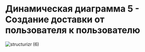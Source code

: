 # Динамическая диаграмма 5 - Создание доставки от пользователя к пользователю

![structurizr (6)](https://github.com/EugIva/ProzorovEI109m_ArchitectureInfSys/assets/145147798/9cd1e8f9-fb55-4520-8395-d644b997f9e0)
